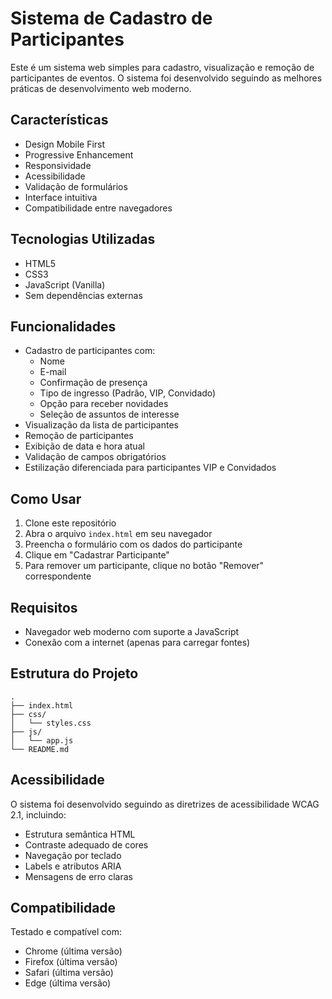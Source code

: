 # Sistema de Cadastro de Participantes

Este é um sistema web simples para cadastro, visualização e remoção de participantes de eventos. O sistema foi desenvolvido seguindo as melhores práticas de desenvolvimento web moderno.

## Características

- Design Mobile First
- Progressive Enhancement
- Responsividade
- Acessibilidade
- Validação de formulários
- Interface intuitiva
- Compatibilidade entre navegadores

## Tecnologias Utilizadas

- HTML5
- CSS3
- JavaScript (Vanilla)
- Sem dependências externas

## Funcionalidades

- Cadastro de participantes com:
  - Nome
  - E-mail
  - Confirmação de presença
  - Tipo de ingresso (Padrão, VIP, Convidado)
  - Opção para receber novidades
  - Seleção de assuntos de interesse
- Visualização da lista de participantes
- Remoção de participantes
- Exibição de data e hora atual
- Validação de campos obrigatórios
- Estilização diferenciada para participantes VIP e Convidados

## Como Usar

1. Clone este repositório
2. Abra o arquivo `index.html` em seu navegador
3. Preencha o formulário com os dados do participante
4. Clique em "Cadastrar Participante"
5. Para remover um participante, clique no botão "Remover" correspondente

## Requisitos

- Navegador web moderno com suporte a JavaScript
- Conexão com a internet (apenas para carregar fontes)

## Estrutura do Projeto

```
.
├── index.html
├── css/
│   └── styles.css
├── js/
│   └── app.js
└── README.md
```

## Acessibilidade

O sistema foi desenvolvido seguindo as diretrizes de acessibilidade WCAG 2.1, incluindo:

- Estrutura semântica HTML
- Contraste adequado de cores
- Navegação por teclado
- Labels e atributos ARIA
- Mensagens de erro claras

## Compatibilidade

Testado e compatível com:

- Chrome (última versão)
- Firefox (última versão)
- Safari (última versão)
- Edge (última versão)
